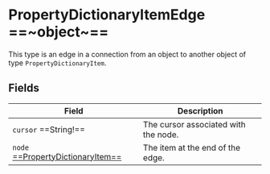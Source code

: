 # PropertyDictionaryItemEdge ==~object~==

This type is an edge in a connection from an object to another object of type `PropertyDictionaryItem`.

## Fields

| Field                                                     	| Description                                 	|
|------------------------------------------------------------	|---------------------------------------------	|
| `cursor`  ==String!==                                        	| The cursor associated with the node.       	|
| `node` [ ==PropertyDictionaryItem== ](PropertyDictItem.md)  	| The item at the end of the edge.            	|
